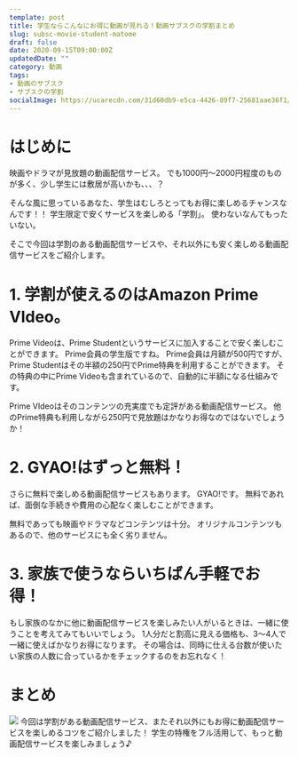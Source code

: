 ```yaml
---
template: post
title: 学生ならこんなにお得に動画が見れる！動画サブスクの学割まとめ
slug: subsc-movie-student-matome
draft: false
date: 2020-09-15T09:00:00Z
updatedDate: ""
category: 動画
tags:
- 動画のサブスク
- サブスクの学割
socialImage: https://ucarecdn.com/31d60db9-e5ca-4426-89f7-25681aae36f1/
---
```


# はじめに

映画やドラマが見放題の動画配信サービス。
でも1000円～2000円程度のものが多く、少し学生には敷居が高いかも、、、？

そんな風に思っているあなた、学生はむしろとってもお得に楽しめるチャンスなんです！！
学生限定で安くサービスを楽しめる「学割」。
使わないなんてもったいない。

そこで今回は学割のある動画配信サービスや、それ以外にも安く楽しめる動画配信サービスをご紹介します。


# 1. 学割が使えるのはAmazon Prime VIdeo。
Prime Videoは、Prime Studentというサービスに加入することで安く楽しむことができます。
Prime会員の学生版ですね。
Prime会員は月額が500円ですが、Prime Studentはその半額の250円でPrime特典を利用することができます。
その特典の中にPrime Videoも含まれているので、自動的に半額になる仕組みです。

Prime VIdeoはそのコンテンツの充実度でも定評がある動画配信サービス。
他のPrime特典も利用しながら250円で見放題はかなりお得なのではないでしょうか！

# 2. GYAO!はずっと無料！
さらに無料で楽しめる動画配信サービスもあります。 GYAO!です。
無料であれば、面倒な手続きや費用の心配なく楽しむことができます。

無料であっても映画やドラマなどコンテンツは十分。
オリジナルコンテンツもあるので、他のサービスにも全く劣りません。

# 3. 家族で使うならいちばん手軽でお得！
もし家族のなかに他に動画配信サービスを楽しみたい人がいるときは、一緒に使うことを考えてみてもいいでしょう。
1人分だと割高に見える価格も、3～4人で一緒に使えばかなりお得になります。
その場合は、同時に仕える台数が使いたい家族の人数に合っているかをチェックするのをお忘れなく！

# まとめ

![](https://ucarecdn.com/142daa0f-ae6c-4957-bac3-9e100ee6cafa/)
今回は学割がある動画配信サービス、またそれ以外にもお得に動画配信サービスを楽しめるコツをご紹介しました！
学生の特権をフル活用して、もっと動画配信サービスを楽しみましょう♪


